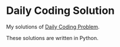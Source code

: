 # Daily Coding Solution
My solutions of [Daily Coding Problem](https://www.dailycodingproblem.com/ "Daily Coding Problem").

These solutions are written in Python.
